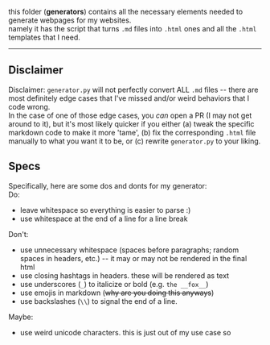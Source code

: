 this folder (**generators**) contains all the necessary elements needed to generate webpages for my websites.    
namely it has the script that turns `.md` files into `.html` ones and all the `.html` templates that I need.   

---

## Disclaimer

Disclaimer: `generator.py` will not perfectly convert ALL `.md` files -- there are most definitely edge cases that I've missed and/or weird behaviors that I code wrong.     
In the case of one of those edge cases, you *can* open a PR (I may not get around to it), but it's most likely quicker if you either (a) tweak the specific markdown code to make it more 'tame', (b) fix the corresponding `.html` file manually to what you want it to be, or (c) rewrite `generator.py` to your liking.


## Specs

Specifically, here are some dos and donts for my generator:    
Do:  
* leave whitespace so everything is easier to parse :)
* use whitespace at the end of a line for a line break


Don't:  
* use unnecessary whitespace (spaces before paragraphs; random spaces in headers, etc.) -- it may or may not be rendered in the final html
* use closing hashtags in headers. these will be rendered as text 
* use underscores (`_`) to italicize or bold (e.g. `the __fox__`)
* use emojis in markdown (~~why are you doing this anyways~~)
* use backslashes (`\\`) to signal the end of a line. 




Maybe:
* use weird unicode characters. this is just out of my use case so
